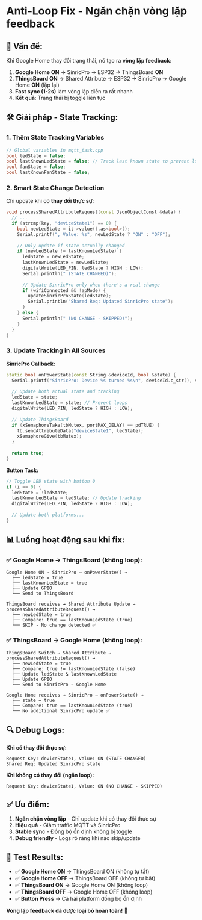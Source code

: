 # Anti-Loop Fix - Ngăn chặn vòng lặp feedback

## 🚨 **Vấn đề:**

Khi Google Home thay đổi trạng thái, nó tạo ra **vòng lặp feedback**:

1. **Google Home ON** → SinricPro → ESP32 → ThingsBoard **ON**
2. **ThingsBoard ON** → Shared Attribute → ESP32 → SinricPro → Google Home **ON** (lặp lại)
3. **Fast sync (1-2s)** làm vòng lặp diễn ra rất nhanh
4. **Kết quả**: Trạng thái bị toggle liên tục

## 🛠️ **Giải pháp - State Tracking:**

### 1. **Thêm State Tracking Variables**

```cpp
// Global variables in mqtt_task.cpp
bool ledState = false;
bool lastKnownLedState = false; // Track last known state to prevent loops
bool fanState = false;
bool lastKnownFanState = false;
```

### 2. **Smart State Change Detection**

Chỉ update khi có **thay đổi thực sự**:

```cpp
void processSharedAttributeRequest(const JsonObjectConst &data) {
  // ...
  if (strcmp(key, "deviceState1") == 0) {
    bool newLedState = it->value().as<bool>();
    Serial.printf(", Value: %s", newLedState ? "ON" : "OFF");
    
    // Only update if state actually changed
    if (newLedState != lastKnownLedState) {
      ledState = newLedState;
      lastKnownLedState = newLedState;
      digitalWrite(LED_PIN, ledState ? HIGH : LOW);
      Serial.println(" (STATE CHANGED)");
      
      // Update SinricPro only when there's a real change
      if (wifiConnected && !apMode) {
        updateSinricProState(ledState);
        Serial.println("Shared Req: Updated SinricPro state");
      }
    } else {
      Serial.println(" (NO CHANGE - SKIPPED)");
    }
  }
}
```

### 3. **Update Tracking in All Sources**

**SinricPro Callback:**
```cpp
static bool onPowerState(const String &deviceId, bool &state) {
  Serial.printf("SinricPro: Device %s turned %s\n", deviceId.c_str(), state ? "ON" : "OFF");
  
  // Update both actual state and tracking
  ledState = state;
  lastKnownLedState = state; // Prevent loops
  digitalWrite(LED_PIN, ledState ? HIGH : LOW);
  
  // Update ThingsBoard
  if (xSemaphoreTake(tbMutex, portMAX_DELAY) == pdTRUE) {
    tb.sendAttributeData("deviceState1", ledState);
    xSemaphoreGive(tbMutex);
  }
  
  return true;
}
```

**Button Task:**
```cpp
// Toggle LED state with button 0
if (i == 0) {
  ledState = !ledState;
  lastKnownLedState = ledState; // Update tracking
  digitalWrite(LED_PIN, ledState ? HIGH : LOW);
  
  // Update both platforms...
}
```

## 📊 **Luồng hoạt động sau khi fix:**

### ✅ **Google Home → ThingsBoard** (không loop):
```
Google Home ON → SinricPro → onPowerState() → 
  ├── ledState = true
  ├── lastKnownLedState = true
  ├── Update GPIO
  └── Send to ThingsBoard

ThingsBoard receives → Shared Attribute Update → 
processSharedAttributeRequest() → 
  ├── newLedState = true
  ├── Compare: true == lastKnownLedState (true)
  └── SKIP - No change detected ✅
```

### ✅ **ThingsBoard → Google Home** (không loop):
```
ThingsBoard Switch → Shared Attribute → 
processSharedAttributeRequest() → 
  ├── newLedState = true
  ├── Compare: true != lastKnownLedState (false)
  ├── Update ledState & lastKnownLedState
  ├── Update GPIO
  └── Send to SinricPro → Google Home

Google Home receives → SinricPro → onPowerState() → 
  ├── state = true
  ├── Compare: true == lastKnownLedState (true)
  └── No additional SinricPro update ✅
```

## 🔍 **Debug Logs:**

**Khi có thay đổi thực sự:**
```
Request Key: deviceState1, Value: ON (STATE CHANGED)
Shared Req: Updated SinricPro state
```

**Khi không có thay đổi (ngăn loop):**
```
Request Key: deviceState1, Value: ON (NO CHANGE - SKIPPED)
```

## ✅ **Ưu điểm:**

1. **Ngăn chặn vòng lặp** - Chỉ update khi có thay đổi thực sự
2. **Hiệu quả** - Giảm traffic MQTT và SinricPro
3. **Stable sync** - Đồng bộ ổn định không bị toggle
4. **Debug friendly** - Logs rõ ràng khi nào skip/update

## 🚀 **Test Results:**

- ✅ **Google Home ON** → ThingsBoard ON (không tự tắt)
- ✅ **Google Home OFF** → ThingsBoard OFF (không tự bật)
- ✅ **ThingsBoard ON** → Google Home ON (không loop)
- ✅ **ThingsBoard OFF** → Google Home OFF (không loop)
- ✅ **Button Press** → Cả hai platform đồng bộ ổn định

**Vòng lặp feedback đã được loại bỏ hoàn toàn!** 🎯 